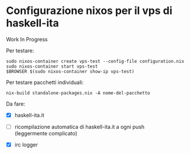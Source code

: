 # Configurazione nixos per il vps di haskell-ita

Work In Progress

Per testare:

```
sudo nixos-container create vps-test --config-file configuration.nix
sudo nixos-container start vps-test
$BROWSER $(sudo nixos-container show-ip vps-test)
```

Per testare pacchetti individuali:

```
nix-build standalone-packages.nix -A nome-del-pacchetto
```

Da fare:

* [x] haskell-ita.it
* [ ] ricompilazione automatica di haskell-ita.it a ogni push  
      (leggermente complicato)
* [x] irc logger

